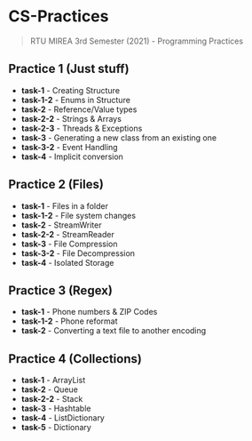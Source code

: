 # CS-Practices
> RTU MIREA 3rd Semester (2021) - Programming Practices

## Practice 1 (Just stuff)

* **task-1**   - Creating Structure
* **task-1-2** - Enums in Structure
* **task-2**   - Reference/Value types
* **task-2-2** - Strings & Arrays
* **task-2-3** - Threads & Exceptions
* **task-3**   - Generating a new class from an existing one
* **task-3-2** - Event Handling
* **task-4**   - Implicit conversion

## Practice 2 (Files)

* **task-1**   - Files in a folder
* **task-1-2** - File system changes
* **task-2**   - StreamWriter
* **task-2-2** - StreamReader
* **task-3**   - File Compression
* **task-3-2** - File Decompression
* **task-4**   - Isolated Storage

## Practice 3 (Regex)

* **task-1**   - Phone numbers & ZIP Codes
* **task-1-2** - Phone reformat
* **task-2**   - Converting a text file to another encoding

## Practice 4 (Collections)

* **task-1**   - ArrayList
* **task-2**   - Queue
* **task-2-2** - Stack
* **task-3**   - Hashtable
* **task-4**   - ListDictionary
* **task-5**   - Dictionary